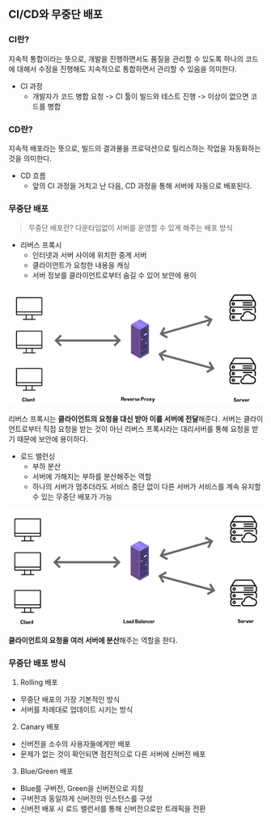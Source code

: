 ## CI/CD와 무중단 배포

### CI란?

지속적 통합이라는 뜻으로, 개발을 진행하면서도 품질을 관리할 수 있도록 하나의 코드에 대해서 수정을 진행해도 지속적으로 통합하면서 관리할 수 있음을 의미한다.

- CI 과정
  - 개발자가 코드 병합 요청 -> CI 툴이 빌드와 테스트 진행 -> 이상이 없으면 코드를 병합

### CD란?

지속적 배포라는 뜻으로, 빌드의 결과물을 프로덕션으로 릴리스하는 작업을 자동화하는 것을 의미한다.

- CD 흐름
  - 앞의 CI 과정을 거치고 난 다음, CD 과정을 통해 서버에 자동으로 배포된다.

### 무중단 배포

> 무중단 배포란? 다운타임없이 서버를 운영할 수 있게 해주는 배포 방식

- 리버스 프록시
  - 인터넷과 서버 사이에 위치한 중계 서버
  - 클라이언트가 요청한 내용을 캐싱
  - 서버 정보를 클라이언트로부터 숨길 수 있어 보안에 용이

![img](https://github.com/dilmah0203/TIL/blob/main/Image/Reverse%20Proxy.png)

리버스 프록시는 **클라이언트의 요청을 대신 받아 이를 서버에 전달**해준다. 서버는 클라이언트로부터 직접 요청을 받는 것이 아닌 리버스 프록시라는 대리서버를 통해 요청을 받기 때문에 보안에 용이하다.

- 로드 밸런싱
  - 부하 분산
  - 서버에 가해지는 부하를 분산해주는 역할
  - 하나의 서버가 멈추더라도 서비스 중단 없이 다른 서버가 서비스를 계속 유지할 수 있는 무중단 배포가 가능

![img2](https://github.com/dilmah0203/TIL/blob/main/Image/Load%20Balancer.png)

**클라이언트의 요청을 여러 서버에 분산**해주는 역할을 한다.

### 무중단 배포 방식

1. Rolling 배포

- 무중단 배포의 가장 기본적인 방식
- 서버를 차례대로 업데이트 시키는 방식

2. Canary 배포

- 신버전을 소수의 사용자들에게만 배포
- 문제가 없는 것이 확인되면 점진적으로 다른 서버에 신버전 배포

3. Blue/Green 배포

- Blue를 구버전, Green을 신버전으로 지칭
- 구버전과 동일하게 신버전의 인스턴스를 구성
- 신버전 배포 시 로드 밸런서를 통해 신버전으로만 트래픽을 전환